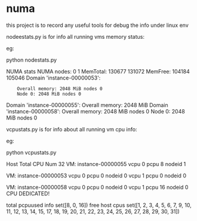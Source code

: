 # numa
this project is to record any useful tools for debug the info under linux env

nodeestats.py is for info all running vms memory status:

eg:

python nodestats.py

NUMA stats
NUMA nodes:     0       1
MemTotal:       130677  131072
MemFree:        104184  105046
Domain 'instance-00000053':

        Overall memory: 2048 MiB nodes 0
        Node 0: 2048 MiB nodes 0
Domain 'instance-00000055':
        Overall memory: 2048 MiB
Domain 'instance-00000058':
        Overall memory: 2048 MiB nodes 0
        Node 0: 2048 MiB nodes 0


vcpustats.py is for info about all running vm cpu info:

eg:

python vcpustats.py

Host Total CPU Num 32 
VM: instance-00000055
vcpu 0 pcpu 8 nodeid 1


VM: instance-00000053
vcpu 0 pcpu 0 nodeid 0
vcpu 1 pcpu 0 nodeid 0


VM: instance-00000058
vcpu 0 pcpu 0 nodeid 0
vcpu 1 pcpu 16 nodeid 0
CPU DEDICATED!


total pcpuused info set([8, 0, 16])
free host cpus set([1, 2, 3, 4, 5, 6, 7, 9, 10, 11, 12, 13, 14, 15, 17, 18, 19, 20, 21, 22, 23, 24, 25, 26, 27, 28, 29, 30, 31]) 
